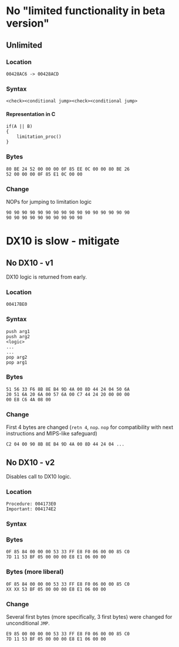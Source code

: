 # No "limited functionality in beta version"

## Unlimited

### Location

```
00428AC6 -> 00428ACD
```

### Syntax

```
<check><conditional jump><check><conditional jump>
```

#### Representation in C 

```
if(A || B) 
{
    limitation_proc()
}
```

### Bytes

```
80 BE 24 52 00 00 00 0F 85 EE 0C 00 00 80 BE 26
52 00 00 00 0F 85 E1 0C 00 00
```

### Change

NOPs for jumping to limitation logic

```
90 90 90 90 90 90 90 90 90 90 90 90 90 90 90 90
90 90 90 90 90 90 90 90 90 90
```

# DX10 is slow - mitigate

## No DX10 - v1

DX10 logic is returned from early.

### Location

```
00417BE0
```

### Syntax

```
push arg1
push arg2
<logic>
...
...
pop arg2
pop arg1
```

### Bytes

```
51 56 33 F6 8B 8E B4 9D 4A 00 8D 44 24 04 50 6A
20 51 6A 20 6A 00 57 6A 00 C7 44 24 20 00 00 00
00 E8 C6 4A 08 00
```

### Change

First 4 bytes are changed (`retn 4`, `nop`. `nop` for compatibility with next instructions and MIPS-like safeguard)

```
C2 04 00 90 8B 8E B4 9D 4A 00 8D 44 24 04 ...
```

## No DX10 - v2

Disables call to DX10 logic.

### Location

```
Procedure: 004173E0
Important: 004174E2
```

### Syntax

<distant JNE><call-1><short JGE><call-2>

### Bytes

```
0F 85 84 00 00 00 53 33 FF E8 F0 06 00 00 85 C0
7D 11 53 BF 05 00 00 00 E8 E1 06 00 00
```

### Bytes (more liberal)


```
0F 85 84 00 00 00 53 33 FF E8 F0 06 00 00 85 C0
XX XX 53 BF 05 00 00 00 E8 E1 06 00 00
```

### Change

Several first bytes (more specifically, 3 first bytes) were changed for unconditional `JMP`.

```
E9 85 00 00 00 00 53 33 FF E8 F0 06 00 00 85 C0
7D 11 53 BF 05 00 00 00 E8 E1 06 00 00
```
